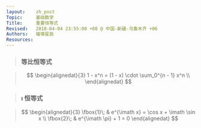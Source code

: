 ```yaml
---
layout:    zh_post
Topic:     基础数学
Title:     重要恒等式
Revised:   2018-04-04 23:55:00 +08 @ 中国-新疆-乌鲁木齐 +06
Authors:   璀璨星辰
Resources:
---
```


> ### 等比恒等式

> $$
> \begin{alignedat}{3}
> 1 - x^n = (1 - x) \cdot \sum_0^{n - 1} x^n \\
> \end{alignedat}
> $$
>

> ### $\imath$ 恒等式

> $$
> \begin{alignedat}{3}
> \fbox{1}\; & e^{\imath x} = \cos x + \imath \sin x \\
> \fbox{2}\; & e^{\imath \pi} + 1 = 0
> \end{alignedat}
> $$
>